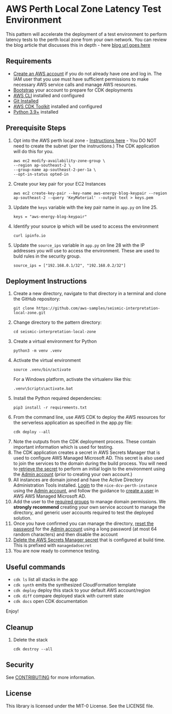 
# AWS Perth Local Zone Latency Test Environment

This pattern will accelerate the deployment of a test environment to perform latency tests to the perth local zone from your own network. You can review the blog article that discusses this in depth  - here [blog url goes here](http://example.com)

## Requirements

* [Create an AWS account](https://portal.aws.amazon.com/gp/aws/developer/registration/index.html) if you do not already have one and log in. The IAM user that you use must have sufficient permissions to make necessary AWS service calls and manage AWS resources.
* [Bootstrap](https://docs.aws.amazon.com/cdk/v2/guide/bootstrapping.html#bootstrapping-howto) your account to prepare for CDK deployments
* [AWS CLI](https://docs.aws.amazon.com/cli/latest/userguide/install-cliv2.html) installed and configured
* [Git Installed](https://git-scm.com/book/en/v2/Getting-Started-Installing-Git)
* [AWS CDK Toolkit](https://docs.aws.amazon.com/cdk/latest/guide/cli.html) installed and configured
* [Python 3.9+](https://www.python.org/downloads/) installed

## Prerequisite Steps

1. Opt into the AWS perth local zone - [Instructions here](https://docs.aws.amazon.com/local-zones/latest/ug/getting-started.html#getting-started-find-local-zone) - You DO NOT need to create the subnet (per the instructions.) The CDK application will do this for you. 
    ```
    aws ec2 modify-availability-zone-group \
    --region ap-southeast-2 \
    --group-name ap-southeast-2-per-1a \
    --opt-in-status opted-in
    ```
2. Create your key pair for your EC2 Instances
    ```
    aws ec2 create-key-pair --key-name aws-energy-blog-keypair --region ap-southeast-2 --query 'KeyMaterial' --output text > keys.pem
    ```
3. Update the ```keys``` variable with the key pair name in ```app.py``` on line 25.
    ```
    keys = "aws-energy-blog-keypair"
    ```
4. Identify your source ip which will be used to access the environment 
    ```
    curl ipinfo.io
    ```
5. Update the ```source_ips``` variable in ```app.py``` on line 28 with the IP addresses you will use to access the environment. These are used to buld rules in the security group. 
    ```
    source_ips = ["192.168.0.1/32", "192.168.0.2/32"]
    ```

## Deployment Instructions

1. Create a new directory, navigate to that directory in a terminal and clone the GitHub repository:
    ```
    git clone https://github.com/aws-samples/seismic-interpretation-local-zone.git
    ```
2. Change directory to the pattern directory:
    ```
    cd seismic-interpretation-local-zone
    ```
3. Create a virtual environment for Python
    ```
    python3 -m venv .venv
    ```
4. Activate the virtual environment
    ```
    source .venv/bin/activate
    ```
    For a Windows platform, activate the virtualenv like this:
    ```
    .venv\Scripts\activate.bat
    ```
5. Install the Python required dependencies:
    ```
    pip3 install -r requirements.txt
    ```
6. From the command line, use AWS CDK to deploy the AWS resources for the serverless application as specified in the app.py file:
    ```
    cdk deploy --all
    ```
7. Note the outputs from the CDK deployment process. These contain important information which is used for testing.
8. The CDK application creates a secret in AWS Secrets Manager that is used to configure AWS Managed Microsoft AD. This secret is also used to join the services to the domain during the build process. You will need to [retrieve the secret](https://docs.aws.amazon.com/secretsmanager/latest/userguide/retrieving-secrets.html#retrieving-secrets-console) to perform an initial login to the environment using the [Admin account](https://docs.aws.amazon.com/directoryservice/latest/admin-guide/ms_ad_getting_started_admin_account.html) (prior to creating your own account.)
9.  All instances are domain joined and have the Active Directory Administration Tools installed. [Login](https://docs.aws.amazon.com/AWSEC2/latest/WindowsGuide/connecting_to_windows_instance.html#connect-rdp) to the ```nice-dcv-perth-instance``` using the [Admin account](https://docs.aws.amazon.com/directoryservice/latest/admin-guide/ms_ad_getting_started_admin_account.html), and follow the guidance to [create a user](https://docs.aws.amazon.com/directoryservice/latest/admin-guide/ms_ad_manage_users_groups_create_user.html) in AWS AWS Managed Microsoft AD. 
10. Add the user to the [required groups](https://docs.aws.amazon.com/directoryservice/latest/admin-guide/ms_ad_getting_started_what_gets_created.html) to manage domain permissions. We **strongly recommend** creating your own service account to manage the directory, and generic user accounts required to test the deployed solution. 
11. Once you have confirmed you can manage the directory, [reset the password](https://docs.aws.amazon.com/directoryservice/latest/admin-guide/ms_ad_manage_users_groups_reset_password.html) for the [Admin account](https://docs.aws.amazon.com/directoryservice/latest/admin-guide/ms_ad_getting_started_admin_account.html) using a long password (at most 64 random characters) and then disable the account
12. [Delete the AWS Secrets Manager secret](https://docs.aws.amazon.com/secretsmanager/latest/userguide/manage_delete-secret.html) that is configured at build time. This is prefixed with ```managedadsecret```
13. You are now ready to commence testing. 

## Useful commands

 * `cdk ls`          list all stacks in the app
 * `cdk synth`       emits the synthesized CloudFormation template
 * `cdk deploy`      deploy this stack to your default AWS account/region
 * `cdk diff`        compare deployed stack with current state
 * `cdk docs`        open CDK documentation

Enjoy!

## Cleanup

1. Delete the stack
    ```
    cdk destroy --all
    ```

## Security

See [CONTRIBUTING](CONTRIBUTING.md#security-issue-notifications) for more information.

## License

This library is licensed under the MIT-0 License. See the LICENSE file.